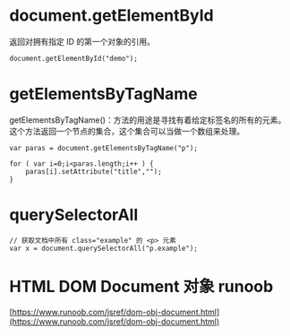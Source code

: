 # document.getElementById #

返回对拥有指定 ID 的第一个对象的引用。

    document.getElementById("demo");



# getElementsByTagName #

getElementsByTagName()：方法的用途是寻找有着给定标签名的所有的元素。
这个方法返回一个节点的集合，这个集合可以当做一个数组来处理。

    var paras = document.getElementsByTagName("p");
    
	for ( var i=0;i<paras.length;i++ ) {
    	paras[i].setAttribute("title","");  
    }

# querySelectorAll #

    // 获取文档中所有 class="example" 的 <p> 元素
    var x = document.querySelectorAll("p.example"); 
    
# HTML DOM Document 对象  runoob #
[https://www.runoob.com/jsref/dom-obj-document.html](https://www.runoob.com/jsref/dom-obj-document.html)